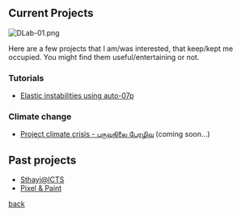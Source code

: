 Current Projects
----------------

![DLab-01.png]({{site.baseurl}}/DLab-01.png)

Here are a few projects that I am/was interested, that keep/kept me occupied. You might find them useful/entertaining or not.

<!--Science
1. Gomboc
2. Singularities
3. Linear and non-linear
4. Patterns, patterns, patterns
5. When the history comes to bite...
-->
<!--Paintings-->

### Tutorials

- [Elastic instabilities using auto-07p](./elastInstab)

### Climate change

- [Project climate crisis - பருவநிலை பேரழிவு](./paruvanilai) (coming soon...)

Past projects
-------------

- [Sthayi@ICTS](./sthayi)
- [Pixel & Paint](https://colorpixel.tumblr.com/archive)
   
<!--## Paraphernalia to pick the brain
G\"omb\"oc

% \f is defined as #1f(#2) using the macro
\f\relax{x} = \int_{-\infty}^\infty
    \f\hat\xi\,e^{2 \pi i \xi x}
    \,d\xi
    
## Music

## Graphic design
-->

[back](./)
